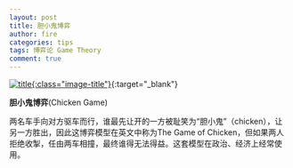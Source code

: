 ```yaml
---
layout: post
title: 胆小鬼博弈
author: fire
categories: tips 
tags: 博弈论 Game Theory
comment: true
---
```


[![title](https://image.sideproject.cn/titlex/title_002.jpg){:class="image-title"}](https://image.sideproject.cn/titlex/title_002.jpg){:target="_blank"}

**胆小鬼博弈**(Chicken Game)

两名车手向对方驱车而行，谁最先让开的一方被耻笑为“胆小鬼”（chicken），让另一方胜出，因此这博弈模型在英文中称为The Game of Chicken，但如果两人拒绝收掣，任由两车相撞，最终谁得无法得益。这套模型在政治、经济上经常使用。



